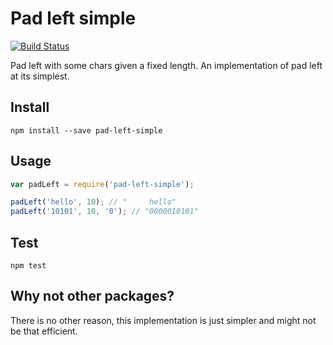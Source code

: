 # Pad left simple
[![Build Status](https://travis-ci.org/ycmjason/pad-left.svg?branch=master)](https://travis-ci.org/ycmjason/pad-left)

Pad left with some chars given a fixed length. An implementation of pad left at its simplest.

## Install
```
npm install --save pad-left-simple
```

## Usage
```javascript
var padLeft = require('pad-left-simple');

padLeft('hello', 10); // "     hello"
padLeft('10101', 10, '0'); // "0000010101"
```

## Test
```
npm test
```

## Why not other packages?
There is no other reason, this implementation is just simpler and might not be that efficient.
